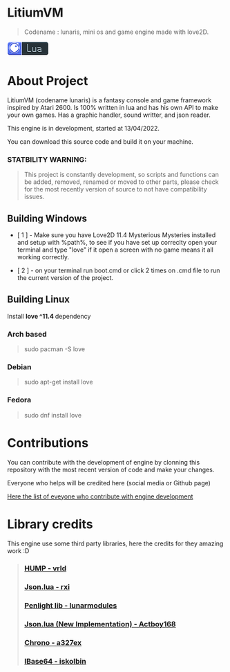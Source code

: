 # LitiumVM
> Codename : lunaris, mini os and game engine made with love2D.

[![Lua language](./images/lua-badge.png)](https://www.lua.org)

# About Project
LitiumVM (codename lunaris) is a fantasy console and game framework inspired by Atari 2600.
Is 100% written in lua and has his own API to make your own games.
Has a graphic handler, sound writter, and json reader.

This engine is in development, started at 13/04/2022.

You can download this source code and build it on your machine.

### STATBILITY WARNING:
> This project is constantly development, so scripts and functions can be added, removed, renamed or moved to other parts, please check for the most recently version of source to not have compatibility issues.

## Building Windows
- [ 1 ] - Make sure you have Love2D 11.4 Mysterious Mysteries installed and setup with %path%, to see if you have set up correclty open your terminal and type "love" if it open a screen with no game means it all working correctly.

- [ 2 ] - on your terminal run boot.cmd or click 2 times on .cmd file to run the current version of the project.

## Building Linux
<p> Install <strong>love ^11.4 </strong>  
dependency </p>

### Arch based
> sudo pacman -S love
### Debian
> sudo apt-get install love
### Fedora
> sudo dnf install love

# Contributions
You can contribute with the development of engine by clonning this repository with the most recent version of code and make your changes.

Everyone who helps will be credited here (social media or Github page)

[Here the list of eveyone who contribute with engine development](./CONTRIBUTORS.MD)

# Library credits
This engine use some third party libraries, here the credits for they amazing work :D
> ### [HUMP - vrld](https://github.com/vrld/hump)
> ### [Json.lua - rxi](https://github.com/rxi/json.lua)
> ### [Penlight lib - lunarmodules](https://github.com/lunarmodules/Penlight)
> ### [Json.lua (New Implementation) - Actboy168](https://github.com/actboy168/json.lua)
> ### [Chrono - a327ex](https://github.com/a327ex/chrono/blob/master/Timer.lua)
> ### [lBase64 - iskolbin](https://github.com/iskolbin/lbase64)
